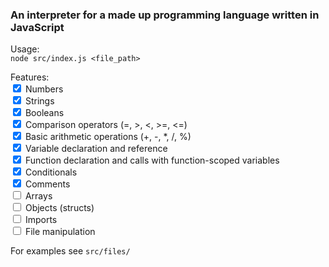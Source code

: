 ### An interpreter for a made up programming language written in JavaScript

Usage:
<br/>
``node src/index.js <file_path>``

Features:
<br/>
<input type="checkbox" checked> Numbers<br/>
<input type="checkbox" checked> Strings<br/>
<input type="checkbox" checked> Booleans<br/>
<input type="checkbox" checked> Comparison operators (=, >, <, >=, <=)<br/>
<input type="checkbox" checked> Basic arithmetic operations (+, -, *, /, %)<br/>
<input type="checkbox" checked> Variable declaration and reference<br/>
<input type="checkbox" checked> Function declaration and calls with function-scoped variables<br/>
<input type="checkbox" checked> Conditionals<br/>
<input type="checkbox" checked> Comments<br/>
<input type="checkbox"> Arrays<br/>
<input type="checkbox"> Objects (structs)<br/>
<input type="checkbox"> Imports<br/>
<input type="checkbox"> File manipulation<br/>

For examples see ``src/files/``
